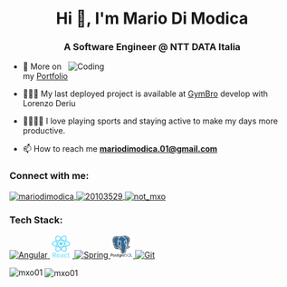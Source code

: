 <h1 align="center">Hi 👋, I'm Mario Di Modica</h1>
<h3 align="center">A Software Engineer @ NTT DATA Italia</h3>
<img align="right" alt="Coding" width="400" src="https://media.giphy.com/media/qgQUggAC3Pfv687qPC/giphy.gif">

- 🤔 More on my [Portfolio](https://portfolio-34409.web.app/)
  
- 🧑🏻‍💻 My last deployed project is available at [GymBro](https://gymbro-ld.web.app/) develop with Lorenzo Deriu

- 🏃🏻‍♂️‍➡️ I love playing sports and staying active to make my days more productive.

- 📫 How to reach me **mariodimodica.01@gmail.com**

<h3 align="left">Connect with me:</h3>
<p align="left">
  <a href="https://linkedin.com/in/mariodimodica" target="_blank">
    <img align="center" src="https://raw.githubusercontent.com/rahuldkjain/github-profile-readme-generator/master/src/images/icons/Social/linked-in-alt.svg" alt="mariodimodica" height="30" width="40" />
  </a>
  <a href="https://stackoverflow.com/users/20103529" target="_blank">
    <img align="center" src="https://raw.githubusercontent.com/rahuldkjain/github-profile-readme-generator/master/src/images/icons/Social/stack-overflow.svg" alt="20103529" height="30" width="40" />
  </a>
  <a href="https://instagram.com/not_mxo" target="_blank">
    <img align="center" src="https://raw.githubusercontent.com/rahuldkjain/github-profile-readme-generator/master/src/images/icons/Social/instagram.svg" alt="not_mxo" height="30" width="40" />
  </a>
</p>

<h3 align="left">Tech Stack:</h3>
<p align="left">
  <!-- Angular --->
  <a href="https://angular.dev/" target="_blank" rel="noreferrer"> 
    <img src="https://upload.wikimedia.org/wikipedia/commons/thumb/f/f7/Angular_gradient.png/1200px-Angular_gradient.png" alt="Angular" width="40" height="40"/> 
  </a>
  <!-- React --->
  <a href="https://react.dev/" target="_blank" rel="noreferrer"> 
    <img src="https://raw.githubusercontent.com/devicons/devicon/master/icons/react/react-original-wordmark.svg" alt="React" width="40" height="40"/> 
  </a>
  <!-- Spring Boot --->
  <a href="https://spring.io/projects/spring-boot" target="_blank" rel="noreferrer"> 
    <img src="https://www.vectorlogo.zone/logos/springio/springio-icon.svg" alt="Spring" width="40" height="40"/> 
  </a>
  </a>
  <!-- PostgreSQL --->
  <a href="https://www.postgresql.org" target="_blank" rel="noreferrer"> 
    <img src="https://raw.githubusercontent.com/devicons/devicon/master/icons/postgresql/postgresql-original-wordmark.svg" alt="PostgreSQL" width="40" height="40"/> 
  </a>
  <!-- Git --->
  <a href="https://git-scm.com/" target="_blank" rel="noreferrer"> 
    <img src="https://www.vectorlogo.zone/logos/git-scm/git-scm-icon.svg" alt="Git" width="40" height="40"/> 
  </a>
</p>

<p><img align="left" src="https://github-readme-stats.vercel.app/api/top-langs?username=mxo01&show_icons=true&theme=dark&locale=en&layout=compact" alt="mxo01" /></p>

<p>&nbsp;<img align="center" src="https://github-readme-stats.vercel.app/api?username=mxo01&show_icons=true&theme=dark&locale=en" alt="mxo01" /></p>

